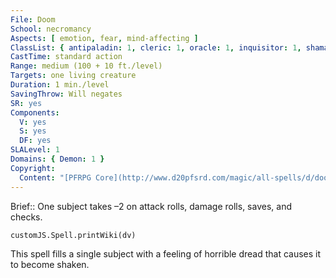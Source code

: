```yaml
---
File: Doom
School: necromancy
Aspects: [ emotion, fear, mind-affecting ]
ClassList: { antipaladin: 1, cleric: 1, oracle: 1, inquisitor: 1, shaman: 1, mesmerist: 1, spiritualist: 1 }
CastTime: standard action
Range: medium (100 + 10 ft./level)
Targets: one living creature
Duration: 1 min./level
SavingThrow: Will negates
SR: yes
Components:
  V: yes
  S: yes
  DF: yes
SLALevel: 1
Domains: { Demon: 1 }
Copyright:
  Content: "[PFRPG Core](http://www.d20pfsrd.com/magic/all-spells/d/doom)"
---
```

Brief:: One subject takes –2 on attack rolls, damage rolls, saves, and checks.

```dataviewjs
customJS.Spell.printWiki(dv)
```

This spell fills a single subject with a feeling of horrible dread that causes it to become shaken.
